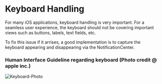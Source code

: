 # Keyboard Handling
For many iOS applications, keyboard handling is very important. For a seamless user experience, the keyboard should not be covering important views
such as buttons, labels, text fields, etc.

To fix this issue if it arrises, a good implementation is to capture the keyboard appearing and disappearing via the NotificationCenter.

### Human Interface Guideline regarding keyboard (Photo credit @ apple inc.)
![Keyboard-Photo](Assets)
